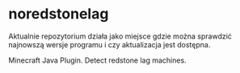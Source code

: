# noredstonelag
Aktualnie repozytorium działa jako miejsce gdzie można sprawdzić najnowszą wersje programu i czy aktualizacja jest dostępna.

Minecraft Java Plugin. Detect redstone lag machines.
